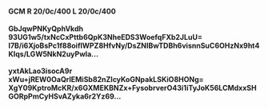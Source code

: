 #### GCM R 20/0c/400 L 20/0c/400
**GbJqwPNKyQphVkdh**<br/>**93UG1w5/txNcCxPttb6QpK3NheEDS3WoefqFXb2JLuU=**<br/>**I7B/i6XjoBsPc1f88oiflWPZ8HfvNy/DsZNIBwTDBh6visnnSuC6OHzNx9ht4KIqs/LGW5NkN2uyPwIa...**<br/><br/>
**yxtAkLao3isocA9r**<br/>**xWu+jREW0OaQrlEMiSb82nZlcyKoGNpakLSKiO8HONg=**<br/>**XgY09KptroMcKR/x6GXMEKBNZx+FysobrverO43i1iTyJoK56LCMdxxSHGORpPmCyHSvAZyka6r2Yz69...**